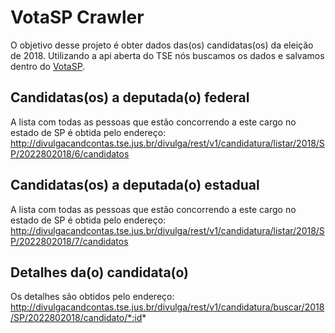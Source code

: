 # VotaSP Crawler

O objetivo desse projeto é obter dados das(os) candidatas(os) da eleição de 2018.
Utilizando a api aberta do TSE nós buscamos os dados e salvamos dentro do [VotaSP](http://votasp.org.br).

## Candidatas(os) a deputada(o) federal

A lista com todas as pessoas que estão concorrendo a este cargo no estado de SP é obtida pelo endereço:
http://divulgacandcontas.tse.jus.br/divulga/rest/v1/candidatura/listar/2018/SP/2022802018/6/candidatos

## Candidatas(os) a deputada(o) estadual

A lista com todas as pessoas que estão concorrendo a este cargo no estado de SP é obtida pelo endereço:
http://divulgacandcontas.tse.jus.br/divulga/rest/v1/candidatura/listar/2018/SP/2022802018/7/candidatos

## Detalhes da(o) candidata(o)

Os detalhes são obtidos pelo endereço:
http://divulgacandcontas.tse.jus.br/divulga/rest/v1/candidatura/buscar/2018/SP/2022802018/candidato/*:id*
